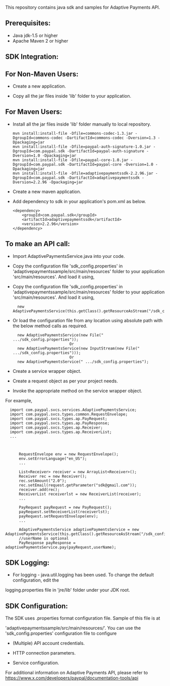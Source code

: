 This repository contains java sdk and samples for Adaptive Payments API.

Prerequisites:
---------------
*	Java jdk-1.5 or higher
*	Apache Maven 2 or higher

SDK Integration:
----------------
For Non-Maven Users:
--------------------
*   Create a new application.

*   Copy  all the jar files inside 'lib' folder to your application.

For Maven Users:
----------------
*   Install all the jar files inside 'lib' folder manually to local repository. 

        mvn install:install-file -Dfile=commons-codec-1.3.jar -DgroupId=commons-codec -DartifactId=commons-codec -Dversion=1.3 -Dpackaging=jar
        mvn install:install-file -Dfile=paypal-auth-signature-1.0.jar -DgroupId=com.paypal.sdk -DartifactId=paypal-auth-signature -Dversion=1.0 -Dpackaging=jar
        mvn install:install-file -Dfile=paypal-core-1.0.jar -DgroupId=com.paypal.sdk -DartifactId=paypal-core -Dversion=1.0 -Dpackaging=jar
		mvn install:install-file -Dfile=adaptivepaymentssdk-2.2.96.jar -DgroupId=com.paypal.sdk -DartifactId=adaptivepaymentssdk -Dversion=2.2.96 -Dpackaging=jar	

*	Create a new maven application.

*	Add dependency to sdk in your application's pom.xml as below.
		
		<dependency>
			<groupId>com.paypal.sdk</groupId>
			<artifactId>adaptivepaymentssdk</artifactId>
			<version>2.2.96</version>
		</dependency>
		
To make an API call:
--------------------			
*	Import AdaptivePaymentsService.java into your code.
		
*	Copy the configuration file 'sdk_config.properties' in 'adaptivepaymentssample/src/main/resources' folder to your application 'src/main/resources'. And load it using,  
*	Copy the configuration file 'sdk_config.properties' in 'adaptivepaymentssample/src/main/resources' folder to your application 'src/main/resources'. And load it using,  
		  
		  new AdaptivePaymentsService(this.getClass().getResourceAsStream("/sdk_config.properties"));
	
*	Or load the configuration file from any location using absolute path with the below method calls as required.

          new AdaptivePaymentsService(new File(" .../sdk_config.properties"));
                                 Or
		  new AdaptivePaymentsService(new InputStream(new File(" .../sdk_config.properties")));
                                 Or
          new AdaptivePaymentsService(" .../sdk_config.properties");
  
*	Create a service wrapper object.

*	Create a request object as per your project needs. 

*	Invoke the appropriate method on the service wrapper object.

For example,

          
	  import com.paypal.svcs.services.AdaptivePaymentsService;
	  import com.paypal.svcs.types.common.RequestEnvelope;
	  import com.paypal.svcs.types.ap.PayRequest;
      import com.paypal.svcs.types.ap.PayResponse;
	  import com.paypal.svcs.types.ap.Receiver;
      import com.paypal.svcs.types.ap.ReceiverList;
	  ...
	  
          
          
          RequestEnvelope env = new RequestEnvelope();
	      env.setErrorLanguage("en_US");
          ...
          
          List<Receiver> receiver = new ArrayList<Receiver>();
		  Receiver rec = new Receiver();
		  rec.setAmount("2.0");
		  rec.setEmail(request.getParameter("sdk@gmail.com"));
		  receiver.add(rec);
		  ReceiverList receiverlst = new ReceiverList(receiver);
	      ...
	  
	      PayRequest payRequest = new PayRequest();
	      payRequest.setReceiverList(receiverlst);
	      payRequest.setRequestEnvelope(env);
          ...

          AdaptivePaymentsService adaptivePaymentsService = new AdaptivePaymentsService(this.getClass().getResourceAsStream("/sdk_config.properties"));
		  //userName is optional
	      PayResponse payResponse = adaptivePaymentsService.pay(payRequest,userName);
		  

SDK Logging:
------------
*	For logging - java.util.logging has been used. To change the default configuration, edit the
 
logging.properties file in 'jre/lib' folder under your JDK root.		  

		  
SDK Configuration:
------------------
The SDK uses .properties format configuration file. Sample of this file is at 
 
'adaptivepaymentssample/src/main/resources/'. You can use the 'sdk_config.properties' configuration file to configure

*	(Multiple) API account credentials.

*	HTTP connection parameters.

*	Service configuration.


For additional information on Adaptive Payments API, please refer to https://www.x.com/developers/paypal/documentation-tools/api




